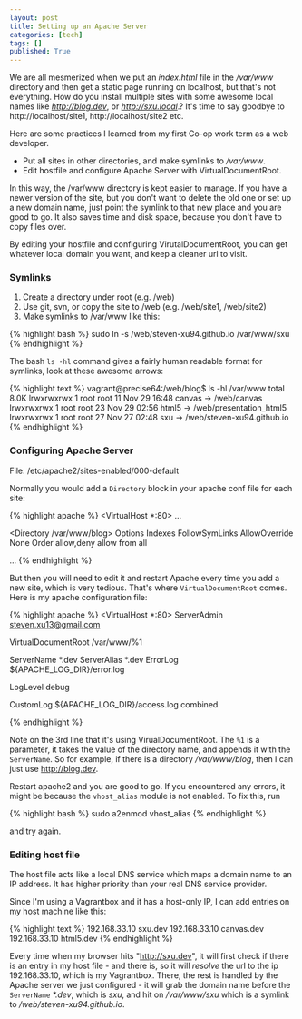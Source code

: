 ```yaml
---
layout: post
title: Setting up an Apache Server
categories: [tech]
tags: []
published: True
---
```


We are all mesmerized when we put an *index.html* file in the */var/www* directory and then get a static page running on localhost, but that's not everything. How do you install multiple sites with some awesome local names like *http://blog.dev*, or *http://sxu.local*.? It's time to say goodbye to http://localhost/site1, http://localhost/site2 etc.

Here are some practices I learned from my first Co-op work term as a web developer.

- Put all sites in other directories, and make symlinks to */var/www*.
-  Edit hostfile and configure Apache Server with VirtualDocumentRoot.

In this way, the /var/www directory is kept easier to manage. If you have a newer version of the site, but you don't want to delete the old one or set up a new domain name, just point the symlink to that new place and you are good to go. It also saves time and disk space, because you don't have to copy files over.

By editing your hostfile and configuring VirutalDocumentRoot, you can get whatever local domain you want, and keep a cleaner url to visit. 


### Symlinks

1. Create a directory under root (e.g. /web)
2. Use git, svn, or copy the site to /web (e.g. /web/site1, /web/site2)
3. Make symlinks to /var/www like this:

{% highlight bash %}
sudo ln -s /web/steven-xu94.github.io /var/www/sxu
{% endhighlight %}

The bash `ls -hl` command gives a fairly human readable format for symlinks, look at these awesome arrows:

{% highlight text %}
vagrant@precise64:/web/blog$ ls -hl /var/www
total 8.0K
lrwxrwxrwx  1 root root   11 Nov 29 16:48 canvas -> /web/canvas
lrwxrwxrwx  1 root root   23 Nov 29 02:56 html5 -> /web/presentation_html5
lrwxrwxrwx  1 root root   27 Nov 27 02:48 sxu -> /web/steven-xu94.github.io
{% endhighlight %}


### Configuring Apache Server

File: /etc/apache2/sites-enabled/000-default

Normally you would add a `Directory` block in your apache conf file for each site:

{% highlight apache %}
<VirtualHost *:80>
   ...

   <Directory /var/www/blog>
      Options Indexes FollowSymLinks
      AllowOverride None
      Order allow,deny
      allow from all
   </Directory>

   ...
</VirtualHost>
{% endhighlight %}

But then you will need to edit it and restart Apache every time you add a new site, which is very tedious. That's where `VirtualDocumentRoot` comes. Here is my apache configuration file:

{% highlight apache %}
<VirtualHost *:80>
   ServerAdmin steven.xu13@gmail.com

   VirtualDocumentRoot /var/www/%1

   ServerName *.dev
   ServerAlias *.dev
   ErrorLog ${APACHE_LOG_DIR}/error.log

   LogLevel debug

   CustomLog ${APACHE_LOG_DIR}/access.log combined

</VirtualHost>
{% endhighlight %}

Note on the 3rd line that it's using VirualDocumentRoot. The `%1` is a parameter, it takes the value of the directory name, and appends it with the `ServerName`. So for example, if there is a directory */var/www/blog*, then I can just use http://blog.dev.

Restart apache2 and you are good to go. If you encountered any errors, it might be because the `vhost_alias` module is not enabled. To fix this, run

{% highlight bash %}
sudo a2enmod vhost_alias
{% endhighlight %}

and try again.

### Editing host file

The host file acts like a local DNS service which maps a domain name to an IP address. It has higher priority than your real DNS service provider.

Since I'm using a Vagrantbox and it has a host-only IP, I can add entries on my host machine like this:

{% highlight text %}
192.168.33.10 sxu.dev
192.168.33.10 canvas.dev
192.168.33.10 html5.dev
{% endhighlight %}

Every time when my browser hits "http://sxu.dev", it will first check if there is an entry in my host file - and there is, so it will *resolve* the url to the ip 192.168.33.10, which is my Vagrantbox. There, the rest is handled by the Apache server we just configured - it will grab the domain name before the `ServerName` *\*.dev*, which is *sxu*, and hit on */var/www/sxu* which is a symlink to */web/steven-xu94.github.io*.